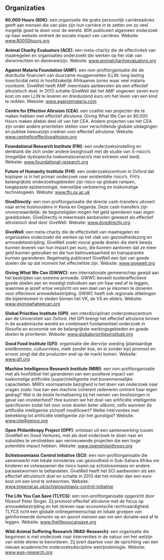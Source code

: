 ## Organizaties

**80,000 Hours (80K)**: een organisatie die gratis persoonlijk carrièreadvies geeft aan mensen die van plan zijn hun carrière in te zetten om zo veel mogelijk goed te doen voor de wereld. 80K publiceert algemeen onderzoek op haar website omtrent de sociale impact van carrières. Website: www.80000hours.org

**Animal Charity Evaluators (ACE)**: een meta-charity die de effectiviteit van maatregelen en organisaties onderzoekt die werken op het vlak van dierenrechten en dierenwelzijn. Website: www.animalcharityevaluators.org

**Against Malaria Foundation (AMF)**: een non-profitorganisatie die de distributie financiert van duurzame muggennetten (LLIN: long lasting insecticidal nets) in hoofdzakelijk Afrikaanse zones waar veel malaria voorkomt. GiveWell heeft AMF meermaals aanbevolen als een effectief altruïstisch doel. In 2013 schatte GiveWell dat het AMF ongeveer zeven euro kost om een LLIN te leveren en drieduizend euro om het leven van een kind te redden. Website: www.againstmalaria.com

**Centre for Effective Altruism (CEA)**: een coalitie van projecten die te maken hebben met effectief altruïsme. Giving What We Can en 80,000 Hours maken allebei deel uit van het CEA. Andere projecten van het CEA zijn onder andere prioriteiten stellen voor verschillende globale uitdagingen en publiek bewustzijn creëren voor effectief altruïsme. Website: www.centreforeffectivealtruism.org

**Foundational Research Institute (FRI)**: een onderzoeksinstelling en denktank die zich onder andere bezighoudt met de studie van S-risico’s (mogelijke dystopische toekomstscenario’s met extreem veel leed). Website: www.foundational-research.org

**Future of Humanity Institute (FHI)**: een onderzoekscentrum in Oxford dat koploper is in het primair onderzoek naar existentiële risico’s. FHI’s belangrijkste onderzoeksgebieden zijn risico op globale rampen, toegepaste epistemologie, menselijke verbetering en toekomstige technologieën. Website: www.fhi.ox.ac.uk

**GiveDirectly**: een non-profitorganisatie die directe cash-transfers uitvoert naar arme huishoudens in Kenia en Oeganda. Deze cash-transfers zijn onvoorwaardelijk: de begunstigden mogen het geld spenderen naar eigen goeddunken. GiveDirectly is meermaals aanbevolen geweest als effectief altruïstisch doel door GiveWell. Website: www.givedirectly.org

**GiveWell**: een meta-charity die de effectiviteit van maatregelen en organisaties onderzoekt die werken op het vlak van gezondheidszorg en armoedebestrijding. GiveWell zoekt vooral goede doelen die sterk bewijs kunnen leveren van hun impact per euro, die kunnen aantonen dat ze meer geld kunnen gebruiken en die hun betrouwbaarheid en transparantie kunnen garanderen. Regelmatig publiceert GiveWell een lijst van goede doelen die op dat moment het effectiefste zijn. Website: www.givewell.org

**Giving What We Can (GWWC)**: een internationale gemeenschap gewijd aan het bestrijden van extreme armoede. GWWC beveelt kosteneffectieve goede doelen aan en moedigt individuen aan om haar eed af te leggen, waarmee je jezelf ertoe verplicht om een deel van je inkomen te doneren voor effectieve armoedebestrijding. GWWC heeft ook regionale afdelingen die bijeenkomen in steden binnen het VK, de VS en elders. Website: www.givingwhatwecan.org

**Global Priorities Institute (GPI)**: een interdisciplinair onderzoekscentrum aan de Universiteit van Oxford. Het GPI brengt het effectief altruïsme binnen in de academische wereld en combineert fundamenteel onderzoek in filosofie en economie om de belangrijkste werkingsgebieden en goede doelen te prioriteren. Website: www.globalprioritiesinstitute.org

**Good Food Institute (GFI)**: organisatie die diervrije voeding (plantaardige eiwitbronnen, cultuurvlees, melk zonder koe, en ei zonder kip) promoot en ervoor zorgt dat die producten snel op de markt komen. Website: www.gfi.org

**Machine Intelligence Research Institute (MIRI)**: een non-profitorganisatie met als hoofddoel het garanderen van een positieve impact van toekomstige artificiële (super)intelligentie met bovenmenselijke capaciteiten. MIRI’s voornaamste bezigheid is het doen van onderzoek naar vragen zoals: hoe kan een machine coherent redeneren omtrent haar eigen gedrag? Wat is de beste formalisering bij het nemen van beslissingen in geval van onzekerheid? Hoe kunnen we het doel van artificiële intelligentie specificeren zodat het voor onze doelen beter uitkomt, zelfs wanneer de artificiële intelligentie zichzelf modificeert? Welke interventies met betrekking tot artificiële intelligentie zijn het gunstigst? Website: www.intelligence.org

**Open Philanthropy Project (OPP)**: ontstaan uit een samenwerking tussen GiveWell en Good Ventures, met als doel onderzoek te doen naar en subsidies te verstrekken aan vernieuwende projecten die een hoge potentiële impact hebben. Website: www.openphilanthropy.org

**Schistosomiasis Control Initiative (SCI)**: een non-profitorganisatie die samenwerkt met lokale ministeries van gezondheid in Sub-Sahara Afrika om kinderen en volwassenen die risico lopen op schistosomiasis en andere parasietwormen te behandelen. GiveWell heeft het SCI aanbevolen als een effectief altruïstisch doel en schatte in 2013 dat het minder dan een euro kost om een kind te ontwormen. Website: www.imperial.ac.uk/schistosomiasis-control-initiative

**The Life You Can Save (TLYCS)**: een non-profitorganisatie opgericht door filosoof Peter Singer. Zij promoot effectief altruïsme met de focus op armoedebestrijding en het streven naar economische rechtvaardigheid. TLYCS richt een globale onlinegemeenschap en lokale groepen van geïnformeerde donoren op en spoort mensen aan om een donatie-eed af te leggen. Website: www.thelifeyoucansave.org

**Wild-Animal Suffering Research (WAS-Research)**: een organisatie die begonnen is met onderzoek naar interventies in de natuur om het welzijn van wilde dieren te bevorderen. Zij ijvert daartoe voor de oprichting van een nieuwe academische onderzoeksdiscipline welzijnsbiologie. Website: www.was-research.org
